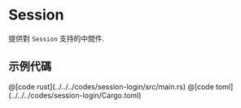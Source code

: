 # Session

提供對 `Session` 支持的中間件.

## 示例代碼


<CodeGroup>
<CodeGroupItem title="main.rs" active>
@[code rust](../../../codes/session-login/src/main.rs)

</CodeGroupItem>
<CodeGroupItem title="Cargo.toml">
@[code toml](../../../codes/session-login/Cargo.toml)

</CodeGroupItem>
</CodeGroup>